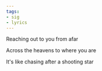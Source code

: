 ```yaml
---
tags:
- sig
- lyrics
---
```




Reaching out to you from afar

Across the heavens to where you are

It's like chasing after a shooting star